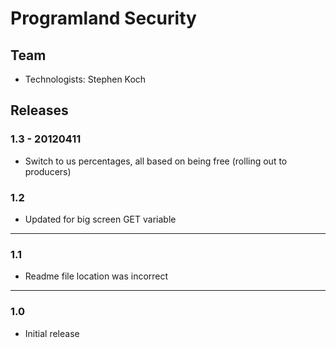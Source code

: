 # Programland Security

## Team
* Technologists: Stephen Koch

## Releases

### 1.3 - 20120411
* Switch to us percentages, all based on being free (rolling out to producers)

### 1.2
* Updated for big screen GET variable

---
### 1.1
* Readme file location was incorrect

---
### 1.0
* Initial release
